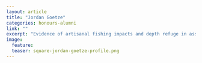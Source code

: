 ```yaml
---
layout: article
title: "Jordan Goetze"
categories: honours-alumni
link: ""
excerpt: "Evidence of artisanal fishing impacts and depth refuge in assemblages of reef fish of a Fijian Island (2009)"
image:
  feature: 
  teaser: square-jordan-goetze-profile.png
---
```

